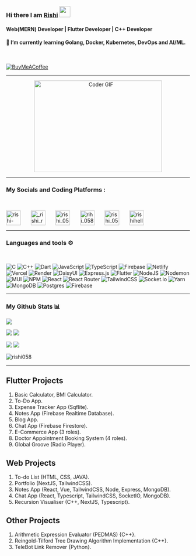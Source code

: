 ### Hi there I am [Rishi](https://www.linkedin.com/in/rishi-raj-32648a196/) <img src="https://raw.githubusercontent.com/MartinHeinz/MartinHeinz/master/wave.gif" width="30px">
<h4 align="left">Web(MERN) Developer | Flutter Developer | C++ Developer</h4>
<h4 align="left">🌱 I’m currently learning Golang, Docker, Kubernetes, DevOps and AI/ML.</h4>
<br/>

[![BuyMeACoffee](https://img.shields.io/badge/Buy%20Me%20a%20Coffee-ffdd00?style=for-the-badge&logo=buy-me-a-coffee&logoColor=black)](https://buymeacoffee.com/rishihelloh)

---

<div align="center">
<img alt="Coder GIF" height=250 width=350 src="https://cdn.dribbble.com/users/730703/screenshots/6581243/avento.gif" />
</div>

---

<h3 align="left">My Socials and Coding Platforms : </h3>

<br/>

<a href="https://linkedin.com/in/rishi-raj-32648a196" target="blank"><img align="center" src="https://icons.iconarchive.com/icons/limav/flat-gradient-social/512/Linkedin-icon.png" alt="rishi-raj-32648a196" height="40" width="40" /></a>
&nbsp; &nbsp; &nbsp;
<a href="https://instagram.com/_rishi_ryan_" target="blank"><img align="center" src="https://icons.iconarchive.com/icons/dakirby309/simply-styled/128/Instagram-icon.png" alt="_rishi_ryan_" height="40" width="40" /></a>
&nbsp; &nbsp; &nbsp;
<a href="https://www.codechef.com/users/rishi_058" target="blank"><img align="center" src="https://i.pinimg.com/originals/c5/d9/fc/c5d9fc1e18bcf039f464c2ab6cfb3eb6.jpg" alt="rishi_058" height="40" width="40" /></a>
&nbsp; &nbsp; &nbsp;
<a href="https://codeforces.com/profile/rihi_058" target="blank"><img align="center" src="https://codeforces.com/predownloaded/ef/18/ef18d60f29c572514c03183827e1d797145d4149.png" alt="rihi_058" height="40" width="40" /></a>
&nbsp; &nbsp; &nbsp;
<a href="https://www.leetcode.com/rishi_058" target="blank"><img align="center" src="https://user-images.githubusercontent.com/36547915/97088991-45da5d00-1652-11eb-900f-80d106540f4f.png" alt="rishi_058" height="40" width="40" /></a>
&nbsp; &nbsp; &nbsp;
<a href="https://auth.geeksforgeeks.org/user/rishihelloworld" target="blank"><img align="center" src="https://www.geeksforgeeks.org/wp-content/uploads/gfg_200X200-1.png" alt="rishihelloworld" height="40" width="40" /></a>

---

<h3 align="left">Languages and tools ⚙️</h3>

<br/>

![C](https://img.shields.io/badge/c-%2300599C.svg?style=for-the-badge&logo=c&logoColor=white) ![C++](https://img.shields.io/badge/c++-%2300599C.svg?style=for-the-badge&logo=c%2B%2B&logoColor=white) ![Dart](https://img.shields.io/badge/dart-%230175C2.svg?style=for-the-badge&logo=dart&logoColor=white) ![JavaScript](https://img.shields.io/badge/javascript-%23323330.svg?style=for-the-badge&logo=javascript&logoColor=%23F7DF1E) ![TypeScript](https://img.shields.io/badge/typescript-%23007ACC.svg?style=for-the-badge&logo=typescript&logoColor=white) ![Firebase](https://img.shields.io/badge/firebase-%23039BE5.svg?style=for-the-badge&logo=firebase)  ![Netlify](https://img.shields.io/badge/netlify-%23000000.svg?style=for-the-badge&logo=netlify&logoColor=#00C7B7) ![Vercel](https://img.shields.io/badge/vercel-%23000000.svg?style=for-the-badge&logo=vercel&logoColor=white) ![Render](https://img.shields.io/badge/Render-%46E3B7.svg?style=for-the-badge&logo=render&logoColor=white) ![DaisyUI](https://img.shields.io/badge/daisyui-5A0EF8?style=for-the-badge&logo=daisyui&logoColor=white) ![Express.js](https://img.shields.io/badge/express.js-%23404d59.svg?style=for-the-badge&logo=express&logoColor=%2361DAFB)  ![Flutter](https://img.shields.io/badge/Flutter-%2302569B.svg?style=for-the-badge&logo=Flutter&logoColor=white) ![NodeJS](https://img.shields.io/badge/node.js-6DA55F?style=for-the-badge&logo=node.js&logoColor=white) ![Nodemon](https://img.shields.io/badge/NODEMON-%23323330.svg?style=for-the-badge&logo=nodemon&logoColor=%BBDEAD) ![MUI](https://img.shields.io/badge/MUI-%230081CB.svg?style=for-the-badge&logo=mui&logoColor=white) ![NPM](https://img.shields.io/badge/NPM-%23CB3837.svg?style=for-the-badge&logo=npm&logoColor=white) ![React](https://img.shields.io/badge/react-%2320232a.svg?style=for-the-badge&logo=react&logoColor=%2361DAFB) ![React Router](https://img.shields.io/badge/React_Router-CA4245?style=for-the-badge&logo=react-router&logoColor=white) ![TailwindCSS](https://img.shields.io/badge/tailwindcss-%2338B2AC.svg?style=for-the-badge&logo=tailwind-css&logoColor=white) ![Socket.io](https://img.shields.io/badge/Socket.io-black?style=for-the-badge&logo=socket.io&badgeColor=010101) ![Yarn](https://img.shields.io/badge/yarn-%232C8EBB.svg?style=for-the-badge&logo=yarn&logoColor=white) ![MongoDB](https://img.shields.io/badge/MongoDB-%234ea94b.svg?style=for-the-badge&logo=mongodb&logoColor=white) ![Postgres](https://img.shields.io/badge/postgres-%23316192.svg?style=for-the-badge&logo=postgresql&logoColor=white) ![Firebase](https://img.shields.io/badge/Firebase-039BE5?style=for-the-badge&logo=Firebase&logoColor=white)

---

### My Github Stats 📊

![](http://github-profile-summary-cards.vercel.app/api/cards/profile-details?username=rishi058&theme=github_dark)

![](http://github-profile-summary-cards.vercel.app/api/cards/productive-time?username=rishi058&theme=github_dark&utcOffset=8) ![](http://github-profile-summary-cards.vercel.app/api/cards/repos-per-language?username=rishi058&theme=github_dark)

![](http://github-profile-summary-cards.vercel.app/api/cards/most-commit-language?username=rishi058&theme=github_dark) ![](http://github-profile-summary-cards.vercel.app/api/cards/stats?username=rishi058&theme=github_dark)

<img src="https://streak-stats.demolab.com/?user=rishi058&theme=dark&hide_border=true&mode=weekly&background=-45%2C000000%2C515151" alt="rishi058" />

---

## Flutter Projects
<ol>
  <li>Basic Calculator, BMI Calculator.</li>
  <li>To-Do App.</li>
  <li>Expense Tracker App (Sqflite).</li>
  <li>Notes App (Firebase Realtime Database).</li>
  <li>Blog App.</li>
  <li>Chat App (Firebase Firestore).</li>
  <li>E-Commerce App (3 roles).</li>
  <li>Doctor Appointment Booking System (4 roles).</li>
  <li>Global Groove (Radio Player).</li>
</ol>

## Web Projects
<ol>
  <li>To-do List (HTML, CSS, JAVA).</li>
  <li>Portfolio (NextJS, TailwindCSS).</li>
  <li>Notes App (React, Vue, TailwindCSS, Node, Express, MongoDB).</li>
  <li>Chat App (React, Typescript, TailwindCSS, SocketIO, MongoDB).</li>
  <li>Recursion Visualiser (C++, NextJS, Typescript).</li>
</ol>

## Other Projects
<ol>
  <li>Arithmetic Expression Evaluator (PEDMAS) {C++}.</li>
  <li>Reingold-Tilford Tree Drawing Algorithm Implementation {C++}.</li>
  <li>TeleBot Link Remover {Python}.</li>
</ol>

